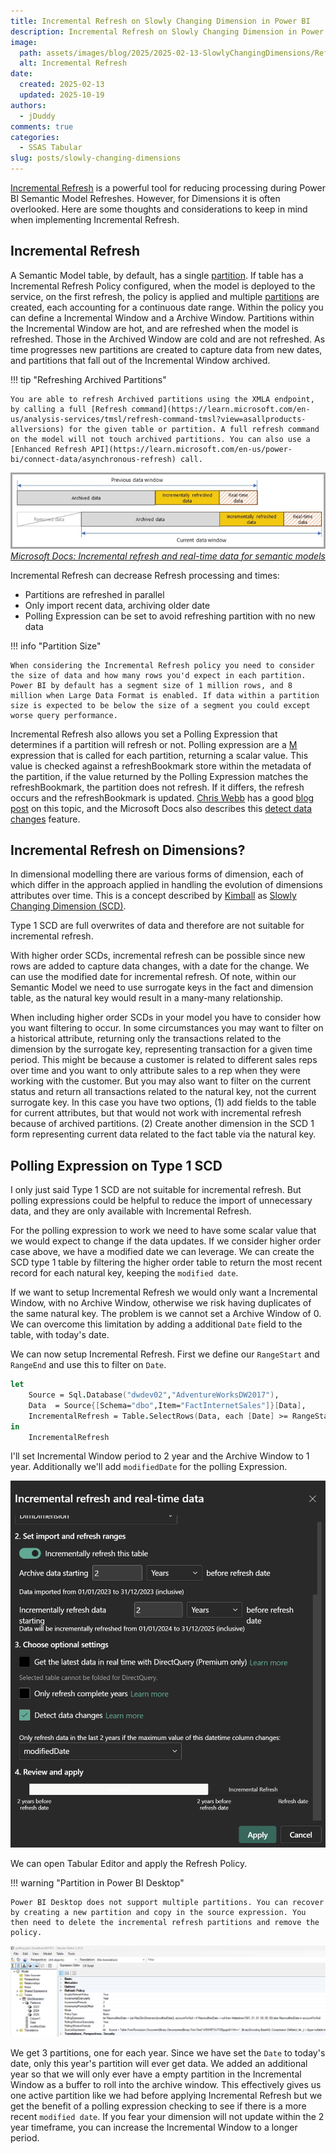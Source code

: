 ```yaml
---
title: Incremental Refresh on Slowly Changing Dimension in Power BI
description: Incremental Refresh on Slowly Changing Dimension in Power BI
image:
  path: assets/images/blog/2025/2025-02-13-SlowlyChangingDimensions/RefreshPolicy.png
  alt: Incremental Refresh
date:
  created: 2025-02-13
  updated: 2025-10-19
authors:
  - jDuddy
comments: true
categories:
  - SSAS Tabular
slug: posts/slowly-changing-dimensions
---
```


[Incremental Refresh](https://learn.microsoft.com/en-us/power-bi/connect-data/incremental-refresh-overview) is a powerful tool for reducing processing during Power BI Semantic Model Refreshes. However, for Dimensions it is often overlooked. Here are some thoughts and considerations to keep in mind when implementing Incremental Refresh.

## Incremental Refresh

A Semantic Model table, by default, has a single [partition](https://learn.microsoft.com/en-us/analysis-services/tabular-models/partitions-ssas-tabular?view=asallproducts-allversions). If table has a Incremental Refresh Policy configured, when the model is deployed to the service, on the first refresh, the policy is applied and multiple [partitions](https://learn.microsoft.com/en-us/analysis-services/tabular-models/partitions-ssas-tabular?view=asallproducts-allversions) are created, each accounting for a continuous date range. Within the policy you can define a Incremental Window and a Archive Window. Partitions within the Incremental Window are hot, and are refreshed when the model is refreshed. Those in the Archived Window are cold and are not refreshed. As time progresses new partitions are created to capture data from new dates, and partitions that fall out of the Incremental Window archived.

!!! tip "Refreshing Archived Partitions"

    You are able to refresh Archived partitions using the XMLA endpoint, by calling a full [Refresh command](https://learn.microsoft.com/en-us/analysis-services/tmsl/refresh-command-tmsl?view=asallproducts-allversions) for the given table or partition. A full refresh command on the model will not touch archived partitions. You can also use a [Enhanced Refresh API](https://learn.microsoft.com/en-us/power-bi/connect-data/asynchronous-refresh) call.

![Incremental Refresh](incremental-refresh-rolling-window-pattern.png)
<cite> [Microsoft Docs: Incremental refresh and real-time data for semantic models](https://learn.microsoft.com/en-us/power-bi/connect-data/incremental-refresh-overview) </cite>

Incremental Refresh can decrease Refresh processing and times:

- Partitions are refreshed in parallel
- Only import recent data, archiving older date
- Polling Expression can be set to avoid refreshing partition with no new data

!!! info "Partition Size"
  
    When considering the Incremental Refresh policy you need to consider the size of data and how many rows you'd expect in each partition. Power BI by default has a segment size of 1 million rows, and 8 million when Large Data Format is enabled. If data within a partition size is expected to be below the size of a segment you could except worse query performance.

Incremental Refresh also allows you set a Polling Expression that determines if a partition will refresh or not. Polling expression are a [M](https://learn.microsoft.com/en-us/powerquery-m/) expression that is called for each partition, returning a scalar value. This value is checked against a refreshBookmark store within the metadata of the partition, if the value returned by the Polling Expression matches the refreshBookmark, the partition does not refresh. If it differs, the refresh occurs and the refreshBookmark is updated. [Chris Webb](https://www.linkedin.com/in/chriswebb6/) has a good [blog post](https://blog.crossjoin.co.uk/2022/07/31/custom-queries-for-detect-data-changes-in-power-bi-incremental-refresh/) on this topic, and the Microsoft Docs also describes this [detect data changes](https://learn.microsoft.com/en-us/power-bi/connect-data/incremental-refresh-xmla#custom-queries-for-detect-data-changes) feature.

## Incremental Refresh on Dimensions?

In dimensional modelling there are various forms of dimension, each of which differ in the approach applied in handling the evolution of dimensions attributes over time. This is a concept described by [Kimball](https://en.wikipedia.org/wiki/Ralph_Kimball) as [Slowly Changing Dimension (SCD)](https://www.kimballgroup.com/2008/08/slowly-changing-dimensions/).

Type 1 SCD are full overwrites of data and therefore are not suitable for incremental refresh.

With higher order SCDs, incremental refresh can be possible since new rows are added to capture data changes, with a date for the change. We can use the modified date for incremental refresh. Of note, within our Semantic Model we need to use surrogate keys in the fact and dimension table, as the natural key would result in a many-many relationship. 

When including higher order SCDs in your model you have to consider how you want filtering to occur. In some circumstances you may want to filter on a historical attribute, returning only the transactions related to the dimension by the surrogate key, representing transaction for a given time period. This might be because a customer is related to different sales reps over time and you want to only attribute sales to a rep when they were working with the customer. But you may also want to filter on the current status and return all transactions related to the natural key, not the current surrogate key. In this case you have two options, (1) add fields to the table for current attributes, but that would not work with incremental refresh because of archived partitions. (2) Create another dimension in the SCD 1 form representing current data related to the fact table via the natural key.

## Polling Expression on Type 1 SCD

I only just said Type 1 SCD are not suitable for incremental refresh. But polling expressions could be helpful to reduce the import of unnecessary data, and they are only available with Incremental Refresh.

For the polling expression to work we need to have some scalar value that we would expect to change if the data updates. If we consider higher order case above, we have a modified date we can leverage. We can create the SCD type 1 table by filtering the higher order table to return the most recent record for each natural key, keeping the `modified date`.

If we want to setup Incremental Refresh we would only want a Incremental Window, with no Archive Window, otherwise we risk having duplicates of the same natural key. The problem is we cannot set a Archive Window of 0. We can overcome this limitation by adding a additional `Date` field to the table, with today's date.

We can now setup Incremental Refresh. First we define our `RangeStart` and `RangeEnd` and use this to filter on `Date`.

```fsharp
let
    Source = Sql.Database("dwdev02","AdventureWorksDW2017"),
    Data  = Source{[Schema="dbo",Item="FactInternetSales"]}[Data],
    IncrementalRefresh = Table.SelectRows(Data, each [Date] >= RangeStart and [Date] < RangeEnd)
in
    IncrementalRefresh
```

I'll set Incremental Window period to 2 year and the Archive Window to 1 year. Additionally we'll add `modifiedDate` for the polling Expression.

![Incremental Refresh Power BI](RefreshPolicyPowerBI.png)

We can open Tabular Editor and apply the Refresh Policy.

!!! warning "Partition in Power BI Desktop"

    Power BI Desktop does not support multiple partitions. You can recover by creating a new partition and copy in the source expression. You then need to delete the incremental refresh partitions and remove the policy.

![Incremental Refresh Tabular Editor Original](RefreshPolicy.png)

We get 3 partitions, one for each year. Since we have set the `Date` to today's date, only this year's partition will ever get data. We added an additional year so that we will only ever have a empty partition in the Incremental Window as a buffer to roll into the archive window. This effectively gives us one active partition like we had before applying Incremental Refresh but we get the benefit of a polling expression checking to see if there is a more recent `modified date`. If you fear your dimension will not update within the 2 year timeframe, you can increase the Incremental Window to a longer period.